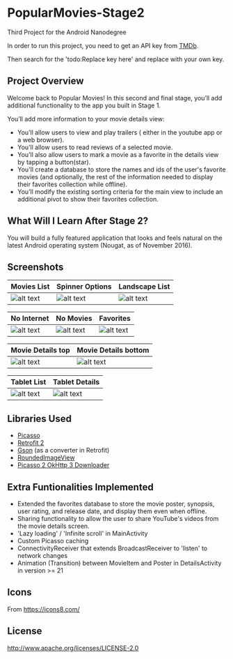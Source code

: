 # PopularMovies-Stage2
Third Project for the Android Nanodegree

In order to run this project, you need to get an API key from [TMDb](https://www.themoviedb.org/).

Then search for the 'todo:Replace key here' and replace with your own key.

## Project Overview

Welcome back to Popular Movies! In this second and final stage, you’ll add additional functionality to the app you built in Stage 1.

You’ll add more information to your movie details view:

 - You’ll allow users to view and play trailers ( either in the youtube app or a web browser).
 - You’ll allow users to read reviews of a selected movie.
 - You’ll also allow users to mark a movie as a favorite in the details view by tapping a button(star).
 - You'll create a database to store the names and ids of the user's favorite movies (and optionally, the rest of the information needed to display their favorites collection while offline).
 - You’ll modify the existing sorting criteria for the main view to include an additional pivot to show their favorites collection.

## What Will I Learn After Stage 2?

You will build a fully featured application that looks and feels natural on the latest Android operating system (Nougat, as of November 2016).

## Screenshots
|Movies List| Spinner Options | Landscape List |
| --- | --- | --- |
| ![alt text](https://github.com/sofylopdev/PopularMovies-Part2/blob/master/MovieList.png) | ![alt text](https://github.com/sofylopdev/PopularMovies-Part2/blob/master/DetailSpinner.png) | ![alt text](https://github.com/sofylopdev/PopularMovies-Part2/blob/master/LandscapeList.png) | 

|No Internet| No Movies | Favorites |
| --- | --- | --- |
| ![alt text](https://github.com/sofylopdev/PopularMovies-Part2/blob/master/No_Internet.png) | ![alt text](https://github.com/sofylopdev/PopularMovies-Part2/blob/master/No_Movies.png) | ![alt text](https://github.com/sofylopdev/PopularMovies-Part2/blob/master/Favorites.png) | 

|Movie Details top| Movie Details bottom | 
| --- | --- | 
| ![alt text](https://github.com/sofylopdev/PopularMovies-Part2/blob/master/MovieDetail1.png) | ![alt text](https://github.com/sofylopdev/PopularMovies-Part2/blob/master/MovieDetail2.png) |

|Tablet List| Tablet Details | 
| --- | --- | 
| ![alt text](https://github.com/sofylopdev/PopularMovies-Part2/blob/master/TabletList.png) | ![alt text](https://github.com/sofylopdev/PopularMovies-Part2/blob/master/TabletDetails.png) |

## Libraries Used
 - [Picasso](http://square.github.io/picasso/)
 - [Retrofit 2](https://github.com/square/retrofit)
 - [Gson](https://github.com/google/gson) (as a converter in Retrofit)
 - [RoundedImageView](https://github.com/vinc3m1/RoundedImageView)
 - [Picasso 2 OkHttp 3 Downloader](https://github.com/JakeWharton/picasso2-okhttp3-downloader)
 
## Extra Funtionalities Implemented
 - Extended the favorites database to store the movie poster, synopsis, user rating, and release date, and display them even when offline.
 - Sharing functionality to allow the user to share YouTube's videos from the movie details screen.
 - 'Lazy loading' / 'Infinite scroll' in MainActivity
 - Custom Picasso caching
 - ConnectivityReceiver that extends BroadcastReceiver to 'listen' to network changes
 - Animation (Transition) between MovieItem and Poster in DetailsActivity in version >= 21

## Icons

From https://icons8.com/

## License

http://www.apache.org/licenses/LICENSE-2.0

